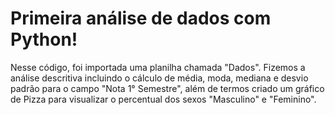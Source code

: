 # Primeira análise de dados com Python!

Nesse código, foi importada uma planilha chamada "Dados". Fizemos a análise descritiva incluindo o cálculo de média, moda, mediana e desvio padrão para o campo "Nota 1° Semestre", além de termos criado um gráfico de Pizza para visualizar o percentual dos sexos "Masculino" e "Feminino". 
